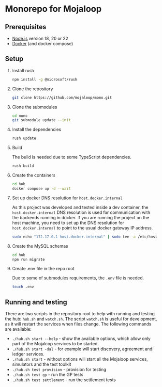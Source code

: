 # Monorepo for Mojaloop

## Prerequisites

- [Node.js](https://nodejs.org/en/download/) version 18, 20 or 22
- [Docker](https://docs.docker.com/get-docker/) (and docker compose)

## Setup

1. Install rush

    ```sh
    npm install -g @microsoft/rush
    ```

1. Clone the repository

    ```sh
    git clone https://github.com/mojaloop/mono.git
    ```

1. Clone the submodules

    ```sh
    cd mono
    git submodule update --init
    ```

1. Install the dependencies

    ```sh
    rush update
    ```

1. Build

   The build is needed due to some TypeScript dependencies.

    ```sh
    rush build
    ```

1. Create the containers

    ```sh
    cd hub
    docker compose up -d --wait
    ```

1. Set up docker DNS resolution for `host.docker.internal`

   As this project was developed and tested inside a dev container,
   the `host.docker.internal` DNS resolution is used for communication
   with the backends running in docker. If you are running the project
   on the host machine, you need to set up the DNS resolution for
   `host.docker.internal` to point to the usual docker gateway IP address.

    ```sh
    sudo echo "172.17.0.1 host.docker.internal" | sudo tee -a /etc/hosts
    ```

1. Create the MySQL schemas

    ```sh
    cd hub
    npm run migrate
    ```

1. Create .env file in the repo root

   Due to some of submodules requirements, the `.env` file is needed.

    ```sh
    touch .env
    ```

## Running and testing

There are two scripts in the repository root to help with running and testing
the hub:
`hub.sh` and `watch.sh`. The script `watch.sh` is useful for development,
as it will restart the services when files change.
The following commands are available:

- `./hub.sh start --help` - show the available options, which allow only part
of the Mojaloop services to be started.
- `./hub.sh start -dal` - for example will start discovery,
agreement and ledger services.
- `./hub.sh start` - without options will start all the Mojaloop services,
simulators and the test toolkit
- `./hub.sh test provision` - provision for testing
- `./hub.sh test gp` - run the GP tests
- `./hub.sh test settlement` - run the settlement tests
